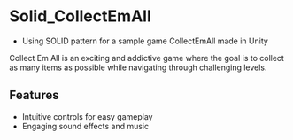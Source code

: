 # Solid_CollectEmAll

- Using SOLID pattern for a sample game CollectEmAll made in Unity

Collect Em All is an exciting and addictive game where the goal is to collect as many items as possible while navigating through challenging levels.

## Features

- Intuitive controls for easy gameplay
- Engaging sound effects and music


